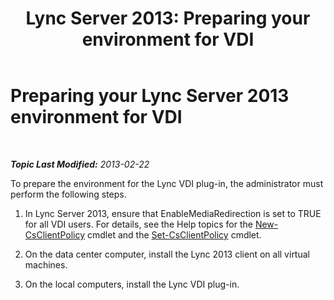 ﻿---
title: 'Lync Server 2013: Preparing your environment for VDI'
TOCTitle: Preparing your environment for VDI
ms:assetid: a3ec2e13-1a73-4b1c-a54a-8db7d4cd50f9
ms:mtpsurl: https://technet.microsoft.com/en-us/library/JJ205154(v=OCS.15)
ms:contentKeyID: 48185052
ms.date: 07/23/2014
mtps_version: v=OCS.15
---

<div data-xmlns="http://www.w3.org/1999/xhtml">

<div class="topic" data-xmlns="http://www.w3.org/1999/xhtml" data-msxsl="urn:schemas-microsoft-com:xslt" data-cs="http://msdn.microsoft.com/en-us/">

<div data-asp="http://msdn2.microsoft.com/asp">

# Preparing your Lync Server 2013 environment for VDI

</div>

<div id="mainSection">

<div id="mainBody">

<span> </span>

_**Topic Last Modified:** 2013-02-22_

To prepare the environment for the Lync VDI plug-in, the administrator must perform the following steps.

1.  In Lync Server 2013, ensure that EnableMediaRedirection is set to TRUE for all VDI users. For details, see the Help topics for the [New-CsClientPolicy](https://docs.microsoft.com/en-us/powershell/module/skype/New-CsClientPolicy) cmdlet and the [Set-CsClientPolicy](https://docs.microsoft.com/en-us/powershell/module/skype/Set-CsClientPolicy) cmdlet.

2.  On the data center computer, install the Lync 2013 client on all virtual machines.

3.  On the local computers, install the Lync VDI plug-in.

</div>

<span> </span>

</div>

</div>

</div>

